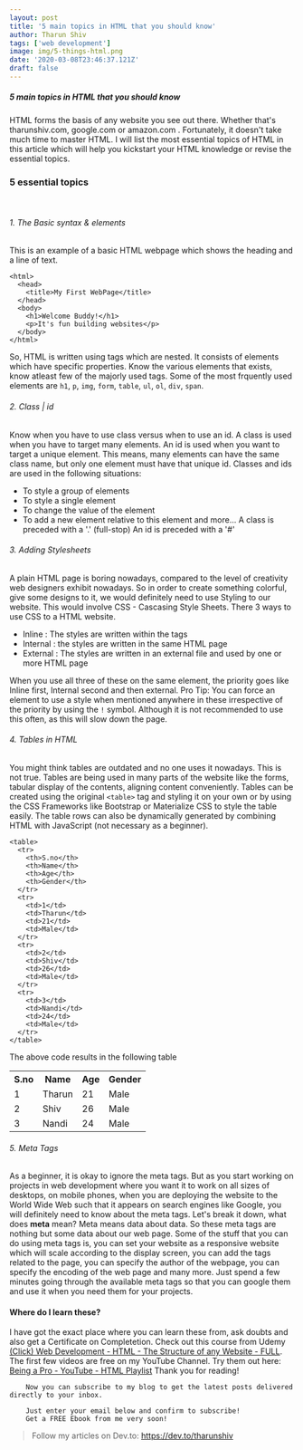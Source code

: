 ```yaml
---
layout: post
title: '5 main topics in HTML that you should know'
author: Tharun Shiv
tags: ['web development']
image: img/5-things-html.png
date: '2020-03-08T23:46:37.121Z'
draft: false
---
```


##### 5 main topics in HTML that you should know

HTML forms the basis of any website you see out there. Whether that's tharunshiv.com, google.com or amazon.com . Fortunately, it doesn't take much time to master HTML. I will list the most essential topics of HTML in this article which will help you kickstart your HTML knowledge or revise the essential topics.

### 5 essential topics

<br/>

###### 1. The Basic syntax & elements

This is an example of a basic HTML webpage which shows the heading and a line of text.

    <html>
      <head>
        <title>My First WebPage</title>
      </head>
      <body>
        <h1>Welcome Buddy!</h1>
        <p>It's fun building websites</p>
      </body>
    </html>

So, HTML is written using tags which are nested. It consists of elements which have specific properties. Know the various elements that exists, know atleast few of the majorly used tags. Some of the most frquently used elements are `h1`, `p`, `img`, `form`, `table`, `ul`, `ol`, `div`, `span`.

###### 2. Class | id

Know when you have to use class versus when to use an id. A class is used when you have to target many elements. An id is used when you want to target a unique element. This means, many elements can have the same class name, but only one element must have that unique id. Classes and ids are used in the following situations:

- To style a group of elements
- To style a single element
- To change the value of the element
- To add a new element relative to this element
  and more...
  A class is preceded with a '.' (full-stop)
  An id is preceded with a '#'

###### 3. Adding Stylesheets

A plain HTML page is boring nowadays, compared to the level of creativity web designers exhibit nowadays. So in order to create something colorful, give some designs to it, we would definitely need to use Styling to our website. This would involve CSS - Cascasing Style Sheets. There 3 ways to use CSS to a HTML website.

- Inline : The styles are written within the tags
- Internal : the styles are written in the same HTML page
- External : The styles are written in an external file and used by one or more HTML page

When you use all three of these on the same element, the priority goes like Inline first, Internal second and then external. Pro Tip: You can force an element to use a style when mentioned anywhere in these irrespective of the priority by using the `!` symbol. Although it is not recommended to use this often, as this will slow down the page.

###### 4. Tables in HTML

You might think tables are outdated and no one uses it nowadays. This is not true. Tables are being used in many parts of the website like the forms, tabular display of the contents, aligning content conveniently. Tables can be created using the original `<table>` tag and styling it on your own or by using the CSS Frameworks like Bootstrap or Materialize CSS to style the table easily. The table rows can also be dynamically generated by combining HTML with JavaScript (not necessary as a beginner).

    <table>
      <tr>
        <th>S.no</th>
        <th>Name</th>
        <th>Age</th>
        <th>Gender</th>
      </tr>
      <tr>
        <td>1</td>
        <td>Tharun</td>
        <td>21</td>
        <td>Male</td>
      </tr>
      <tr>
        <td>2</td>
        <td>Shiv</td>
        <td>26</td>
        <td>Male</td>
      </tr>
      <tr>
        <td>3</td>
        <td>Nandi</td>
        <td>24</td>
        <td>Male</td>
      </tr>
    </table>

The above code results in the following table

  <table>
    <tr>
      <th>S.no</th>
      <th>Name</th>
      <th>Age</th>
      <th>Gender</th>
    </tr>
    <tr>
      <td>1</td>
      <td>Tharun</td>
      <td>21</td>
      <td>Male</td>
    </tr>
    <tr>
      <td>2</td>
      <td>Shiv</td>
      <td>26</td>
      <td>Male</td>
    </tr>
    <tr>
      <td>3</td>
      <td>Nandi</td>
      <td>24</td>
      <td>Male</td>
    </tr>
  </table>

###### 5. Meta Tags

As a beginner, it is okay to ignore the meta tags. But as you start working on projects in web development where you want it to work on all sizes of desktops, on mobile phones, when you are deploying the website to the World Wide Web such that it appears on search engines like Google, you will definitely need to know about the meta tags.
Let's break it down, what does <b>meta</b> mean? Meta means data about data. So these meta tags are nothing but some data about our web page. Some of the stuff that you can do using meta tags is, you can set your website as a responsive website which will scale according to the display screen, you can add the tags related to the page, you can specify the author of the webpage, you can specify the encoding of the web page and many more. Just spend a few minutes going through the available meta tags so that you can google them and use it when you need them for your projects.

#### Where do I learn these?

I have got the exact place where you can learn these from, ask doubts and also get a Certificate on Completetion. Check out this course from Udemy <a href="https://www.udemy.com/course/web-dev-html/?referralCode=1FA3D8CA87D66EE2387A" target="_blank">(Click) Web Development - HTML - The Structure of any Website - FULL</a>. The first few videos are free on my YouTube Channel. Try them out here: <a href="https://www.youtube.com/playlist?list=PLQTwHWAmj18Yn7KKUtyFyj5OUydnomeyf">Being a Pro - YouTube - HTML Playlist</a> Thank you for reading!

        Now you can subscribe to my blog to get the latest posts delivered directly to your inbox.

        Just enter your email below and confirm to subscribe!
        Get a FREE Ebook from me very soon!

> Follow my articles on Dev.to: https://dev.to/tharunshiv
